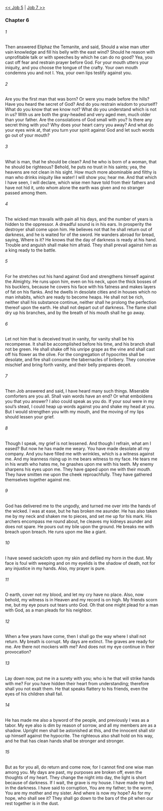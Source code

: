 [<< Job 5](Job%205)  |  [Job 7 >>](Job%207)

### Chapter 6
###### 1
Then answered Eliphaz the Temanite, and said, Should a wise man utter vain knowledge and fill his belly with the east wind? Should he reason with unprofitable talk or with speeches by which he can do no good? Yea, you cast off fear and restrain prayer before God. For your mouth utters your iniquity, and you choose the tongue of the crafty. Your own mouth condemns you and not I. Yea, your own lips testify against you.

###### 2
Are you the first man that was born? Or were you made before the hills? Have you heard the secret of God? And do you restrain wisdom to yourself? What do you know that we know not? What do you understand which is not in us? With us are both the gray-headed and very aged men, much older than your father. Are the consolations of God small with you? Is there any secret thing with you? Why does your heart carry you away? And what do your eyes wink at, that you turn your spirit against God and let such words go out of your mouth?

###### 3
What is man, that he should be clean? And he who is born of a woman, that he should be righteous? Behold, he puts no trust in his saints; yea, the heavens are not clean in his sight. How much more abominable and filthy is man who drinks iniquity like water! I will show you; hear me. And that which I have seen, I will declare, which wise men have told from their fathers and have not hid it, unto whom alone the earth was given and no stranger passed among them.

###### 4
The wicked man travails with pain all his days, and the number of years is hidden to the oppressor. A dreadful sound is in his ears. In prosperity the destroyer shall come upon him. He believes not that he shall return out of darkness, and he is waited for of the sword. He wanders abroad for bread, saying, Where is it? He knows that the day of darkness is ready at his hand. Trouble and anguish shall make him afraid. They shall prevail against him as a king ready to the battle.

###### 5
For he stretches out his hand against God and strengthens himself against the Almighty. He runs upon him, even on his neck, upon the thick bosses of his bucklers, because he covers his face with his fatness and makes layers of fat on his flanks. And he dwells in desolate cities and in houses which no man inhabits, which are ready to become heaps. He shall not be rich, neither shall his substance continue, neither shall he prolong the perfection thereof upon the earth. He shall not depart out of darkness. The flame shall dry up his branches, and by the breath of his mouth shall he go away.

###### 6
Let not him that is deceived trust in vanity, for vanity shall be his recompense. It shall be accomplished before his time, and his branch shall not be green. He shall shake off his unripe grape as the vine and shall cast off his flower as the olive. For the congregation of hypocrites shall be desolate, and fire shall consume the tabernacles of bribery. They conceive mischief and bring forth vanity, and their belly prepares deceit.

###### 7
Then Job answered and said, I have heard many such things. Miserable comforters are you all. Shall vain words have an end? Or what emboldens you that you answer? I also could speak as you do. If your soul were in my soul’s stead, I could heap up words against you and shake my head at you. But I would strengthen you with my mouth, and the moving of my lips should lessen your grief.

###### 8
Though I speak, my grief is not lessened. And though I refrain, what am I eased? But now he has made me weary. You have made desolate all my company. And you have filled me with wrinkles, which is a witness against me. And my leanness rising up in me bears witness to my face. He tears me in his wrath who hates me, he gnashes upon me with his teeth. My enemy sharpens his eyes upon me. They have gaped upon me with their mouth. They have smitten me upon the cheek reproachfully. They have gathered themselves together against me.

###### 9
God has delivered me to the ungodly, and turned me over into the hands of the wicked. I was at ease, but he has broken me asunder. He has also taken me by my neck and shaken me to pieces, and set me up for his mark. His archers encompass me round about, he cleaves my kidneys asunder and does not spare. He pours out my bile upon the ground. He breaks me with breach upon breach. He runs upon me like a giant.

###### 10
I have sewed sackcloth upon my skin and defiled my horn in the dust. My face is foul with weeping and on my eyelids is the shadow of death, not for any injustice in my hands. Also, my prayer is pure.

###### 11
O earth, cover not my blood, and let my cry have no place. Also, now behold, my witness is in Heaven and my record is on high. My friends scorn me, but my eye pours out tears unto God. Oh that one might plead for a man with God, as a man pleads for his neighbor.

###### 12
When a few years have come, then I shall go the way where I shall not return. My breath is corrupt. My days are extinct. The graves are ready for me. Are there not mockers with me? And does not my eye continue in their provocation?

###### 13
Lay down now, put me in a surety with you; who is he that will strike hands with me? For you have hidden their heart from understanding; therefore shall you not exalt them. He that speaks flattery to his friends, even the eyes of his children shall fail.

###### 14
He has made me also a byword of the people, and previously I was as a tabor. My eye also is dim by reason of sorrow, and all my members are as a shadow. Upright men shall be astonished at this, and the innocent shall stir up himself against the hypocrite. The righteous also shall hold on his way, and he that has clean hands shall be stronger and stronger.

###### 15
But as for you all, do return and come now, for I cannot find one wise man among you. My days are past, my purposes are broken off, even the thoughts of my heart. They change the night into day, the light is short because of darkness. If I wait, the grave is my house. I have made my bed in the darkness. I have said to corruption, You are my father; to the worm, You are my mother and my sister. And where is now my hope? As for my hope, who shall see it? They shall go down to the bars of the pit when our rest together is in the dust.
